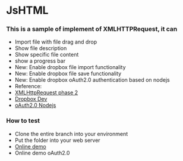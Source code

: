 # JsHTML
### This is a sample of implement of XMLHTTPRequest, it can
 - Import file with file drag and drop
 - Show file description
 - Show specific file content
 - show a progress bar
 - New: Enable dropbox file import functionality
 - New: Enable dropbox file save functionality
 - New: Enable dropbox oAuth2.0 authentication based on nodejs
 - Reference: 
  - [XMLHttpRequest phase 2](http://www.sitepoint.com/html5-file-drag-and-drop/)
  - [Dropbox Dev](https://www.dropbox.com/developers/dropins/chooser/js)
  - [oAuth2.0 Nodejs](https://github.com/sintaxi/dbox)

### How to test
 - Clone the entire branch into your environment
 - Put the folder into your web server
 - [Online demo](http://corotuploader.azurewebsites.net)
 - Online demo oAuth2.0
